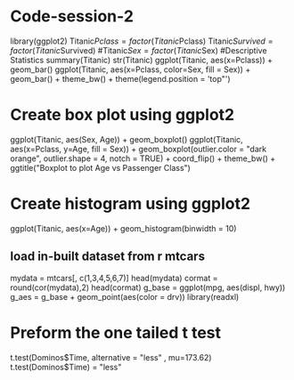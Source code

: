 # Code-session-2
library(ggplot2)
Titanic$Pclass = factor(Titanic$Pclass)
Titanic$Survived = factor(Titanic$Survived)
#Titanic$Sex = factor(Titanic$Sex)
#Descriptive Statistics
summary(Titanic)
str(Titanic)
ggplot(Titanic, aes(x=Pclass)) + geom_bar()
ggplot(Titanic, aes(x=Pclass, color=Sex, fill = Sex)) + geom_bar() + theme_bw() + theme(legend.position = 'top"')
# Create box plot using ggplot2
ggplot(Titanic, aes(Sex, Age)) + geom_boxplot()
ggplot(Titanic, aes(x=Pclass, y=Age, fill = Sex)) + geom_boxplot(outlier.color = "dark orange", outlier.shape = 4, notch = TRUE) + coord_flip() + theme_bw() + ggtitle("Boxplot to plot Age vs Passenger Class")
# Create histogram using ggplot2
ggplot(Titanic, aes(x=Age)) + geom_histogram(binwidth = 10)
## load in-built dataset from r mtcars
mydata = mtcars[, c(1,3,4,5,6,7)]
head(mydata)
cormat = round(cor(mydata),2)
head(cormat)
g_base = ggplot(mpg, aes(displ, hwy))
g_aes = g_base + geom_point(aes(color = drv))
library(readxl)
# Preform the one tailed t test
t.test(Dominos$Time, alternative = "less" , mu=173.62)
t.test(Dominos$Time) = "less" 
